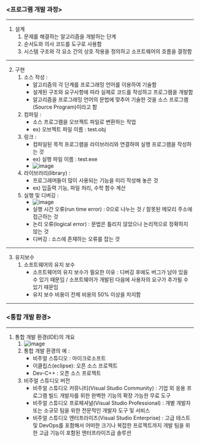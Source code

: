### <프로그램 개발 과정>
- - -
1. 설계
   1) 문제를 해결하는 알고리즘을 개발하는 단계
   2) 순서도와 의사 코드를 도구로 사용함
   3) 시스템 구조와 각 요소 간의 상호 작용을 정의하고 소프트웨어의 흐름을 결정함
- - -
2. 구현
   1) 소스 작성 : 
      - 알고리즘의 각 단계를 프로그래밍 언어를 이용하여 기술함
      - 설계된 구조와 요구사항에 따라 실제로 코드를 작성하고 프로그램을 개발함
      - 알고리즘을 프로그래밍 언어의 문법에 맞추어 기술한 것을 소스 프로그램(Source Program)이라고 함
   2) 컴파일 :
      - 소스 프로그램을 오브젝트 파일로 변환하는 작업
      - ex) 오브젝트 파일 이름 : test.obj
   3) 링크 :
      - 컴파일된 목적 프로그램을 라이브러리와 연결하여 실행 프로그램을 작성하는 것
      - ex) 실행 파일 이름 : test.exe
      - ![image](https://github.com/user-attachments/assets/e1048787-c4c0-4b93-9466-92d0c9bee66c)
   4) 라이브러리(library) :
      - 프로그래머들이 많이 사용되는 기능을 미리 작성해 놓은 것
      - ex) 입출력 기능, 파일 처리, 수학 함수 계산
   5) 실행 및 디버깅 :
      - ![image](https://github.com/user-attachments/assets/9401c8f4-0e50-43e4-bf55-7bff8b74f37b)
      - 실행 시간 오류(run time error) : 0으로 나누는 것 / 잘못된 메모리 주소에 접근하는 것
      - 논리 오류(logical error) : 문법은 틀리지 않았으나 논리적으로 정확하지 않는 것
      - 디버깅 : 소스에 존재하는 오류를 잡는 것
- - -
3. 유지보수
   1) 소프트웨어의 유지 보수
      - 소프트웨어의 유지 보수가 필요한 이유 : 디버깅 후에도 버그가 남아 있을 수 있기 때문임 / 소프트웨어가 개발된 다음에 사용자의 요구가 추가될 수 있기 때문임
      - 유지 보수 비용이 전체 비용의 50% 이상을 차지함
- - -
### <통합 개발 환경>
- - -
1. 통합 개발 환경(IDE)의 개요
   1) ![image](https://github.com/user-attachments/assets/211bd005-3c5e-4033-8b61-0260d6b5307c)
   2) 통합 개발 환경의 예 :
      - 비주얼 스튜디오 : 마이크로소프트
      - 이클립스(eclipse): 오픈 소스 프로젝트
      - Dev-C++ : 오픈 소스 프로젝트
   3) 비주얼 스튜디오 버전
      - 비주얼 스튜디오 커뮤니티(Visual Studio Community) : 기업 외 응용 프로그램 빌드 개발자를 위한 완벽한 기능의 확장 가능한 무료 도구
      - 비주얼 스튜디오 프로페셔널(Visual Studio Professional) : 개별 개발자 또는 소규모 팀을 위한 전문적인 개발자 도구 및 서비스
      - 비주얼 스튜디오 엔터프라이즈(Visual Studio Enterprise) : 고급 테스트 및 DevOps를 포함해서 어떠한 크기나 복잡한 프로젝트까지 개발 팀을 위한 고급 기능이 포함된 엔터프라이즈급 솔루션
